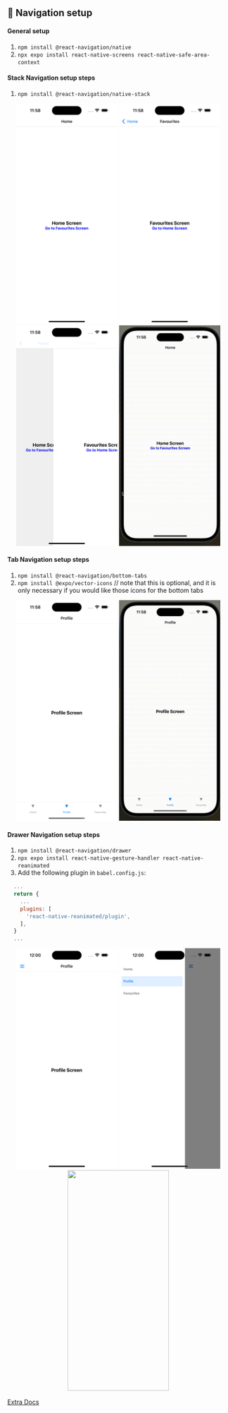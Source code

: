 ## 🧭 Navigation setup 

#### General setup
1. `npm install @react-navigation/native`
2. `npx expo install react-native-screens react-native-safe-area-context`

#### Stack Navigation setup steps
1. `npm install @react-navigation/native-stack`


<p align="center">
<img src="./images/stack1.png" width="230" height="500">
<img src="./images/stack2.png" width="230" height="500">
<img src="./images/stack3.png" width="230" height="500">
<img src="./images/stackrec.gif" width="230" height="500">
</p>

#### Tab Navigation setup steps
1. `npm install @react-navigation/bottom-tabs`
2. `npm install @expo/vector-icons` // note that this is optional, and it is only necessary if you would like those icons for the bottom tabs

<p align="center">
<img src="./images/tab1.png" width="230" height="500">
<img src="./images/tabrec.gif" width="230" height="500">
</p>

#### Drawer Navigation setup steps
1. `npm install @react-navigation/drawer`
2. `npx expo install react-native-gesture-handler react-native-reanimated`
3. Add the following plugin in `babel.config.js`:
```js
  ...
  return {
    ...
    plugins: [
      'react-native-reanimated/plugin',
    ],
  }
  ...
```

<p align="center">
<img src="./images/drawer1.png" width="230" height="500">
<img src="./images/drawer2.png" width="230" height="500">
<img src="./images/drawerrec.gif" width="230" height="500">
</p>



[Extra Docs](https://reactnavigation.org/docs/getting-started/)

